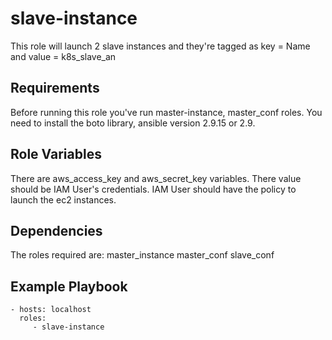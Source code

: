 slave-instance
=========

This role will launch 2 slave instances and they're tagged as key = Name and value = k8s_slave_an

Requirements
------------

Before running this role you've run master-instance, master_conf roles. You need to install the boto library, ansible version 2.9.15 or 2.9.

Role Variables
--------------

There are aws_access_key and aws_secret_key variables. There value should be IAM User's credentials. IAM User should have the policy to launch the ec2 instances.

Dependencies
------------

The roles required are:
master_instance
master_conf
slave_conf

Example Playbook
----------------

    - hosts: localhost
      roles:
         - slave-instance
